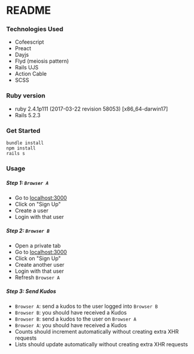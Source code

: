 # README
### Technologies Used
- Cofeescript
- Preact
- Dayjs
- Flyd (meiosis pattern)
- Rails UJS
- Action Cable
- SCSS

### Ruby version
- ruby 2.4.1p111 (2017-03-22 revision 58053) [x86_64-darwin17]
- Rails 5.2.3

### Get Started
```
bundle install
npm install
rails s
```

### Usage

##### Step 1: `Browser A`
- Go to [localhost:3000](http://localhost:3000)
- Click on "Sign Up"
- Create a user
- Login with that user

##### Step 2: `Browser B`
- Open a private tab
- Go to [localhost:3000](http://localhost:3000)
- Click on "Sign Up"
- Create another user
- Login with that user
- Refresh `Browser A`

##### Step 3: Send Kudos
- `Browser A`: send a kudos to the user logged into `Browser B`
- `Browser B`: you should have received a Kudos
- `Browser B`: send a kudos to the user on `Browser A`
- `Browser A`: you should have received a Kudos
- Counts should increment automatically without creating extra XHR requests
- Lists should update automatically without creating extra XHR requests
